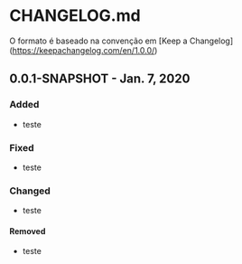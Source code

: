 # CHANGELOG.md

O formato é baseado na convenção  em [Keep a Changelog]
(https://keepachangelog.com/en/1.0.0/)

## 0.0.1-SNAPSHOT - Jan. 7, 2020

### Added

- teste

### Fixed

- teste

### Changed

- teste

#### Removed

- teste


